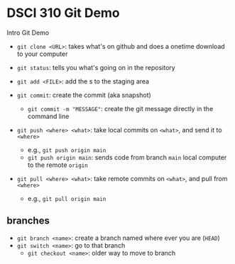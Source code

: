 # DSCI 310 Git Demo

Intro Git Demo

- `git clone <URL>`: takes what's on github and does a onetime download to your computer
- `git status`: tells you what's going on in the repository
- `git add <FILE>`: add the <FILE>s to the staging area
- `git commit`: create the commit (aka snapshot)
  - `git commit -m "MESSAGE"`: create the git message directly in the command line

- `git push <where> <what>`: take local commits on `<what>`, and send it to `<where>`
  - e.g., `git push origin main`
  - `git push origin main`: sends code from branch `main` local computer to the remote `origin`
- `git pull <where> <what>`: take remote commits on `<what>`, and pull from `<where>`
  - e.g., `git pull origin main`

## branches

- `git branch <name>`: create a branch named <branch> where ever you are (`HEAD`)
- `git switch <name>`: go to that branch
  - `git checkout <name>`: older way to move to branch
